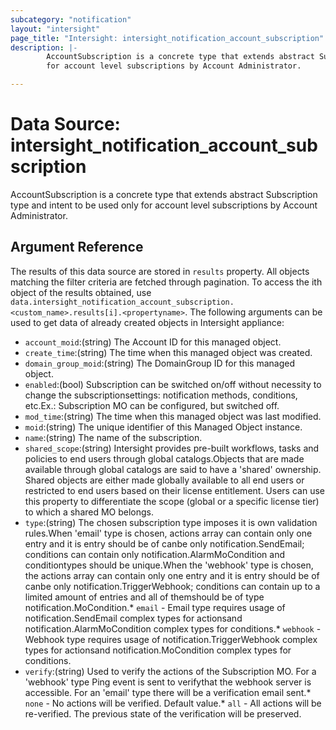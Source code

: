 ```yaml
---
subcategory: "notification"
layout: "intersight"
page_title: "Intersight: intersight_notification_account_subscription"
description: |-
        AccountSubscription is a concrete type that extends abstract Subscription type and intent to be used only
        for account level subscriptions by Account Administrator.

---
```


# Data Source: intersight_notification_account_subscription
AccountSubscription is a concrete type that extends abstract Subscription type and intent to be used only
for account level subscriptions by Account Administrator.
## Argument Reference
The results of this data source are stored in `results` property.
All objects matching the filter criteria are fetched through pagination.
To access the ith object of the results obtained, use `data.intersight_notification_account_subscription.<custom_name>.results[i].<propertyname>`.
The following arguments can be used to get data of already created objects in Intersight appliance:
* `account_moid`:(string) The Account ID for this managed object. 
* `create_time`:(string) The time when this managed object was created. 
* `domain_group_moid`:(string) The DomainGroup ID for this managed object. 
* `enabled`:(bool) Subscription can be switched on/off without necessity to change the subscriptionsettings: notification methods, conditions, etc.Ex.: Subscription MO can be configured, but switched off. 
* `mod_time`:(string) The time when this managed object was last modified. 
* `moid`:(string) The unique identifier of this Managed Object instance. 
* `name`:(string) The name of the subscription. 
* `shared_scope`:(string) Intersight provides pre-built workflows, tasks and policies to end users through global catalogs.Objects that are made available through global catalogs are said to have a 'shared' ownership. Shared objects are either made globally available to all end users or restricted to end users based on their license entitlement. Users can use this property to differentiate the scope (global or a specific license tier) to which a shared MO belongs. 
* `type`:(string) The chosen subscription type imposes it is own validation rules.When 'email' type is chosen, actions array can contain only one entry and it is entry should be of canbe only notification.SendEmail; conditions can contain only notification.AlarmMoCondition and conditiontypes should be unique.When the 'webhook' type is chosen, the actions array can contain only one entry and it is entry should be of canbe only notification.TriggerWebhook; conditions can contain up to a limited amount of entries and all of themshould be of type notification.MoCondition.* `email` - Email type requires usage of notification.SendEmail complex types for actionsand notification.AlarmMoCondition complex types for conditions.* `webhook` - Webhook type requires usage of notification.TriggerWebhook complex types for actionsand notification.MoCondition complex types for conditions. 
* `verify`:(string) Used to verify the actions of the Subscription MO. For a 'webhook' type Ping event is sent to verifythat the webhook server is accessible. For an 'email' type there will be a verification email sent.* `none` - No actions will be verified. Default value.* `all` - All actions will be re-verified. The previous state of the verification will be preserved. 
 
